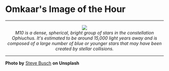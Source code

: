 # Omkaar's Image of the Hour

---

<div align="center">

<a href="https://unsplash.com/photos/a-bright-clustered-star-group-in-the-night-sky-SwBhWx8oPT8">
  <img src="https://images.unsplash.com/photo-1752429475222-8eb8c9e7c531?crop=entropy&cs=tinysrgb&fit=max&fm=jpg&ixid=M3w3NjA2Nzh8MHwxfHJhbmRvbXx8fHx8fHx8fDE3NTI5NjI0MDB8&ixlib=rb-4.1.0&q=80&w=1080" style="max-width:100%; height:auto;">
</a>

<br>
<i>M10 is a dense, spherical, bright group of stars in the constellation Ophiuchus. It's estimated to be around 15,000 light years away and is composed of a large number of blue or younger stars that may have been created by stellar collisions.</i>

</div>

---

**Photo by** [Steve Busch](https://unsplash.com/@sdbusch77) **on Unsplash**
